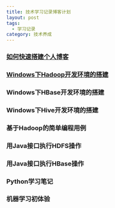 ```yaml
---
title: 技术学习记录博客计划
layout: post
tags:
  - 学习记录
category: 技术养成
---
```


### [如何快速搭建个人博客](https://jellypoker.github.io//技术养成/2018/07/24/bulid-blog)
### [Windows下Hadoop开发环境的搭建](https://jellypoker.github.io//技术养成/2018/07/25/the-post-2552)
### Windows下HBase开发环境的搭建
### Windows下Hive开发环境的搭建
### 基于Hadoop的简单编程用例
### 用Java接口执行HDFS操作
### 用Java接口执行HBase操作
### Python学习笔记
### 机器学习初体验
